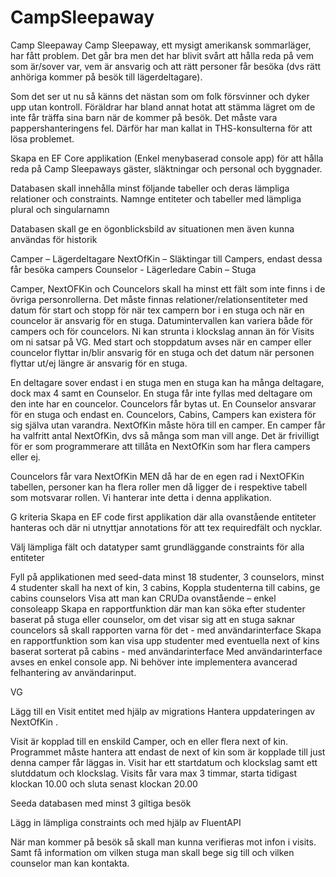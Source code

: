 # CampSleepaway

Camp Sleepaway 
Camp Sleepaway, ett mysigt amerikansk sommarläger, har fått problem. Det går bra men det har blivit svårt att hålla reda på vem som är/sover var, vem är ansvarig och att rätt personer får besöka (dvs rätt anhöriga kommer på besök till lägerdeltagare). 

Som det ser ut nu så känns det nästan som om folk försvinner och dyker upp utan kontroll. Föräldrar har bland annat hotat att stämma lägret om de inte får träffa sina barn när de kommer på besök. Det måste vara pappershanteringens fel. Därför har man kallat in THS-konsulterna för att lösa problemet.

Skapa en EF Core applikation (Enkel menybaserad console app) för att hålla reda på Camp Sleepaways gäster, släktningar och personal och byggnader.

Databasen skall innehålla minst följande tabeller och deras lämpliga relationer och constraints. Namnge entiteter och tabeller med lämpliga plural och singularnamn

Databasen skall ge en ögonblicksbild av situationen men även kunna användas för historik

Camper – Lägerdeltagare
NextOfKin – Släktingar till Campers, endast dessa får besöka campers
Counselor - Lägerledare
Cabin – Stuga

Camper, NextOFKin och Councelors skall ha minst ett fält som inte finns i de övriga personrollerna. 
Det måste finnas relationer/relationsentiteter med datum för start och stopp för när tex campern bor i en stuga och när en councelor är ansvarig för en stuga. Datumintervallen kan variera både för campers och för councelors. Ni kan strunta i klockslag annan än för Visits om ni satsar på VG.
Med start och stoppdatum avses när en camper eller councelor flyttar in/blir ansvarig för en stuga och det datum när personen flyttar ut/ej längre är ansvarig för en stuga.


En deltagare sover endast i en stuga men en stuga kan ha många deltagare, dock max 4 samt en Counselor.  En stuga får inte fyllas med deltagare om den inte har en councelor. Councelors får bytas ut.
En Counselor ansvarar för en stuga och endast en.
Councelors, Cabins, Campers kan existera för sig själva utan varandra.
NextOfKin måste höra till en camper. 
En camper får ha valfritt antal NextOfKin, dvs så många som man vill ange. Det är frivilligt för er som programmerare att tillåta en NextOfKin som har flera campers eller ej.

Councelors får vara NextOfKin MEN då har de en egen rad i NextOFKin tabellen, personer kan ha flera roller men då ligger de i respektive tabell som motsvarar rollen. Vi hanterar inte detta i denna applikation.





G kriteria
Skapa en EF code first applikation där alla ovanstående entiteter hanteras och där ni utnyttjar annotations för att tex requiredfält och nycklar.

Välj lämpliga fält och datatyper samt grundläggande constraints för alla entiteter

Fyll på applikationen med seed-data minst 18 studenter, 3 counselors, minst 4 studenter skall ha next of kin, 3 cabins, 
Koppla studenterna till cabins, ge cabins counselors
Visa att man kan CRUDa ovanstående – enkel consoleapp
Skapa en rapportfunktion där man kan söka efter studenter baserat på stuga eller counselor, om det visar sig att en stuga saknar councelors så skall rapporten varna för det - med användarinterface
Skapa en rapportfunktion som kan visa upp studenter med eventuella next of kins baserat sorterat på cabins - med användarinterface
Med användarinterface avses en enkel console app. Ni behöver inte implementera avancerad felhantering av användarinput.


VG

Lägg till en Visit entitet med hjälp av migrations
Hantera uppdateringen av NextOfKin .

Visit är kopplad till en enskild Camper, och en eller flera next of kin. Programmet måste hantera att endast de next of kin som är kopplade till just denna camper får läggas in. 
Visit har ett startdatum och klockslag samt ett slutddatum och klockslag. Visits får vara max 3 timmar, starta tidigast klockan 10.00 och sluta senast klockan 20.00

Seeda databasen med minst 3 giltiga besök

Lägg in lämpliga constraints och med hjälp av FluentAPI

När man kommer på besök så skall man kunna verifieras mot infon i visits. Samt få information om vilken stuga man skall bege sig till och vilken counselor man kan kontakta.
